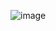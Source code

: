 ![image](https://github.com/adrienhoff/ArcGIS2CoT/assets/167592013/d3e3e077-0b4c-44ab-94ef-b2868330ad83)
